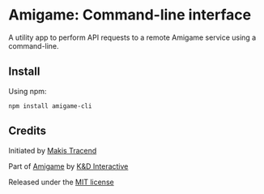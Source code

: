 # Amigame: Command-line interface

A utility app to perform API requests to a remote Amigame service using a command-line.

## Install

Using npm:
```
npm install amigame-cli
```

## Credits

Initiated by [Makis Tracend](http://github.com/tracend)

Part of [Amigame](http://amigame.co/) by [K&D Interactive](http://kdi.co/)

Released under the [MIT license](http://makesites.org/licenses/MIT)
